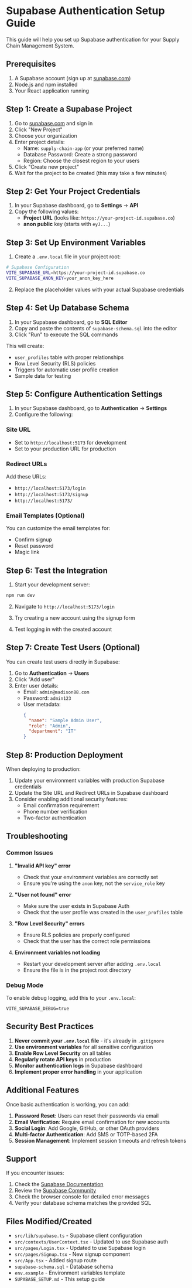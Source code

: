 # Supabase Authentication Setup Guide

This guide will help you set up Supabase authentication for your Supply Chain Management System.

## Prerequisites

1. A Supabase account (sign up at [supabase.com](https://supabase.com))
2. Node.js and npm installed
3. Your React application running

## Step 1: Create a Supabase Project

1. Go to [supabase.com](https://supabase.com) and sign in
2. Click "New Project"
3. Choose your organization
4. Enter project details:
   - Name: `supply-chain-app` (or your preferred name)
   - Database Password: Create a strong password
   - Region: Choose the closest region to your users
5. Click "Create new project"
6. Wait for the project to be created (this may take a few minutes)

## Step 2: Get Your Project Credentials

1. In your Supabase dashboard, go to **Settings** → **API**
2. Copy the following values:
   - **Project URL** (looks like: `https://your-project-id.supabase.co`)
   - **anon public** key (starts with `eyJ...`)

## Step 3: Set Up Environment Variables

1. Create a `.env.local` file in your project root:
```bash
# Supabase Configuration
VITE_SUPABASE_URL=https://your-project-id.supabase.co
VITE_SUPABASE_ANON_KEY=your_anon_key_here
```

2. Replace the placeholder values with your actual Supabase credentials

## Step 4: Set Up Database Schema

1. In your Supabase dashboard, go to **SQL Editor**
2. Copy and paste the contents of `supabase-schema.sql` into the editor
3. Click "Run" to execute the SQL commands

This will create:
- `user_profiles` table with proper relationships
- Row Level Security (RLS) policies
- Triggers for automatic user profile creation
- Sample data for testing

## Step 5: Configure Authentication Settings

1. In your Supabase dashboard, go to **Authentication** → **Settings**
2. Configure the following:

### Site URL
- Set to `http://localhost:5173` for development
- Set to your production URL for production

### Redirect URLs
Add these URLs:
- `http://localhost:5173/login`
- `http://localhost:5173/signup`
- `http://localhost:5173/`

### Email Templates (Optional)
You can customize the email templates for:
- Confirm signup
- Reset password
- Magic link

## Step 6: Test the Integration

1. Start your development server:
```bash
npm run dev
```

2. Navigate to `http://localhost:5173/login`

3. Try creating a new account using the signup form

4. Test logging in with the created account

## Step 7: Create Test Users (Optional)

You can create test users directly in Supabase:

1. Go to **Authentication** → **Users**
2. Click "Add user"
3. Enter user details:
   - Email: `admin@madison88.com`
   - Password: `admin123`
   - User metadata:
     ```json
     {
       "name": "Sample Admin User",
       "role": "Admin",
       "department": "IT"
     }
     ```

## Step 8: Production Deployment

When deploying to production:

1. Update your environment variables with production Supabase credentials
2. Update the Site URL and Redirect URLs in Supabase dashboard
3. Consider enabling additional security features:
   - Email confirmation requirement
   - Phone number verification
   - Two-factor authentication

## Troubleshooting

### Common Issues

1. **"Invalid API key" error**
   - Check that your environment variables are correctly set
   - Ensure you're using the `anon` key, not the `service_role` key

2. **"User not found" error**
   - Make sure the user exists in Supabase Auth
   - Check that the user profile was created in the `user_profiles` table

3. **"Row Level Security" errors**
   - Ensure RLS policies are properly configured
   - Check that the user has the correct role permissions

4. **Environment variables not loading**
   - Restart your development server after adding `.env.local`
   - Ensure the file is in the project root directory

### Debug Mode

To enable debug logging, add this to your `.env.local`:
```
VITE_SUPABASE_DEBUG=true
```

## Security Best Practices

1. **Never commit your `.env.local` file** - it's already in `.gitignore`
2. **Use environment variables** for all sensitive configuration
3. **Enable Row Level Security** on all tables
4. **Regularly rotate API keys** in production
5. **Monitor authentication logs** in Supabase dashboard
6. **Implement proper error handling** in your application

## Additional Features

Once basic authentication is working, you can add:

1. **Password Reset**: Users can reset their passwords via email
2. **Email Verification**: Require email confirmation for new accounts
3. **Social Login**: Add Google, GitHub, or other OAuth providers
4. **Multi-factor Authentication**: Add SMS or TOTP-based 2FA
5. **Session Management**: Implement session timeouts and refresh tokens

## Support

If you encounter issues:

1. Check the [Supabase Documentation](https://supabase.com/docs)
2. Review the [Supabase Community](https://github.com/supabase/supabase/discussions)
3. Check the browser console for detailed error messages
4. Verify your database schema matches the provided SQL

## Files Modified/Created

- `src/lib/supabase.ts` - Supabase client configuration
- `src/contexts/UserContext.tsx` - Updated to use Supabase auth
- `src/pages/Login.tsx` - Updated to use Supabase login
- `src/pages/Signup.tsx` - New signup component
- `src/App.tsx` - Added signup route
- `supabase-schema.sql` - Database schema
- `env.example` - Environment variables template
- `SUPABASE_SETUP.md` - This setup guide 